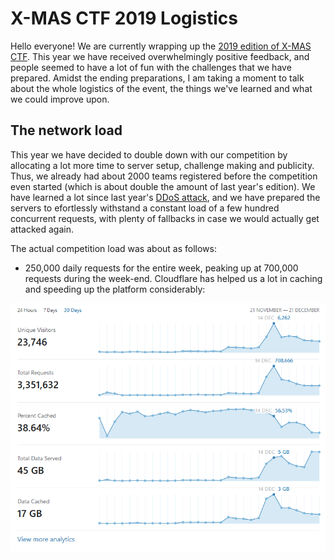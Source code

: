 # X-MAS CTF 2019 Logistics

<!--Authors: Milkdrop-->

Hello everyone! We are currently wrapping up the [2019 edition of X-MAS CTF](https://ctftime.org/event/926). This year we have received overwhelmingly positive feedback, and people seemed to have a lot of fun with the challenges that we have prepared. Amidst the ending preparations, I am taking a moment to talk about the whole logistics of the event, the things we've learned and what we could improve upon.

## The network load

This year we have decided to double down with our competition by allocating a lot more time to server setup, challenge making and publicity. Thus, we already had about 2000 teams registered before the competition even started (which is about double the amount of last year's edition). We have learned a lot since last year's [DDoS attack](https://htsp.ro/content/posts/2019/CTF_DDoS_Defense.html), and we have prepared the servers to efortlessly withstand a constant load of a few hundred concurrent requests, with plenty of fallbacks in case we would actually get attacked again.

The actual competition load was about as follows:
- 250,000 daily requests for the entire week, peaking up at 700,000 requests during the week-end. Cloudflare has helped us a lot in caching and speeding up the platform considerably:

![Cloudflare](/assets/images/posts/X-MAS_CTF_Logistics/cloudflare.png)
